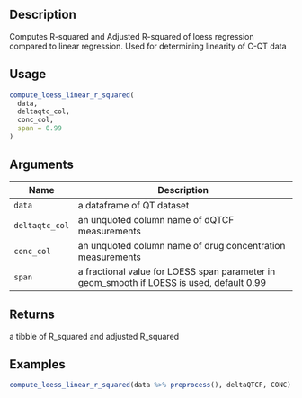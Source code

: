 ## Description

Computes R-squared and Adjusted R-squared of loess regression
 compared to linear regression. Used for determining linearity
 of C-QT data

## Usage

```r
compute_loess_linear_r_squared(
  data,
  deltaqtc_col,
  conc_col,
  span = 0.99
)
```

## Arguments

| Name | Description |
|------|-------------|
| `data` | a dataframe of QT dataset |
| `deltaqtc_col` | an unquoted column name of dQTCF measurements |
| `conc_col` | an unquoted column name of drug concentration measurements |
| `span` | a fractional value for LOESS span parameter in geom_smooth if LOESS is used, default 0.99 |

## Returns

a tibble of R_squared and adjusted R_squared

## Examples

```r
compute_loess_linear_r_squared(data %>% preprocess(), deltaQTCF, CONC)
```


